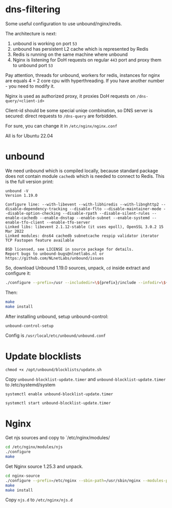 # dns-filtering
Some useful configuration to use unbound/nginx/redis.

The architecture is next:
1) unbound is working on port `53`
2) unbound has persistent L2 cache which is represented by Redis
3) Redis is running on the same machine where unbound
4) Nginx is listening for DoH requests on regular `443` port and proxy them to unbound port `53`

Pay attention, threads for unbound, workers for redis, instances for nginx are equals 4 = 2 core cpu with hyperthreading. If you have another number - you need to modify it.


Nginx is used as authorized proxy, it proxies DoH requests on `/dns-query/<client-id>`

Client-id should be some special uniqe combination, so DNS server is secured: direct requests to `/dns-query` are forbidden.

For sure, you can change it in `/etc/nginx/nginx.conf`

All is for Ubuntu 22.04

# unbound
We need unbound which is compiled locally, because standard package does not contain module `cachedb` which is needed to connect to Redis.
This is the full version print:
```
unbound -V
Version 1.19.0

Configure line: --with-libevent --with-libhiredis --with-libnghttp2 --disable-dependency-tracking --disable-flto --disable-maintainer-mode --disable-option-checking --disable-rpath --disable-silent-rules --enable-cachedb --enable-dnstap --enable-subnet --enable-systemd --enable-tfo-client --enable-tfo-server
Linked libs: libevent 2.1.12-stable (it uses epoll), OpenSSL 3.0.2 15 Mar 2022
Linked modules: dns64 cachedb subnetcache respip validator iterator
TCP Fastopen feature available

BSD licensed, see LICENSE in source package for details.
Report bugs to unbound-bugs@nlnetlabs.nl or https://github.com/NLnetLabs/unbound/issues
```
So, download Unbound 1.19.0 sources, unpack, `cd` inside extract and configure it: 

```sh
./configure --prefix=/usr --includedir=\${prefix}/include --infodir=\${prefix}/share/info --mandir=\${prefix}/share/man --localstatedir=/var --runstatedir=/run --sysconfdir=/etc --with-chroot-dir= --with-dnstap-socket-path=/run/dnstap.sock --with-libevent --with-libhiredis --with-libnghttp2 --with-pidfile=/run/unbound.pid --with-pythonmodule --with-pyunbound --disable-dependency-tracking --disable-flto --disable-maintainer-mode --disable-option-checking --disable-rpath --disable-silent-rules --enable-cachedb --enable-dnstap --enable-subnet --enable-systemd --enable-tfo-client --enable-tfo-server
```
Then:
```sh
make
make install
```

After installing unbound, setup unbound-control:


```sh
unbound-control-setup
```

Config is `/usr/local/etc/unbound/unbound.conf`
# Update blocklists


`chmod +x /opt/unbound/blocklists/update.sh`


Copy `unbound-blocklist-update.timer` and `unbound-blocklist-update.timer` to /etc/systemd/system


`systemctl enable unbound-blocklist-update.timer`


`systemctl start unbound-blocklist-update.timer`

# Nginx
Get njs sources and copy to `/etc/nginx/modules/
```sh
cd /etc/nginx/modules/njs
./configure
make
```

Get Nginx source 1.25.3 and unpack.
```sh
cd nginx-source
./configure --prefix=/etc/nginx --sbin-path=/usr/sbin/nginx --modules-path=/usr/lib/nginx/modules --conf-path=/etc/nginx/nginx.conf --error-log-path=/var/log/nginx/error.log --http-log-path=/var/log/nginx/access.log --pid-path=/var/run/nginx.pid --lock-path=/var/run/nginx.lock --http-client-body-temp-path=/var/cache/nginx/client_temp --http-proxy-temp-path=/var/cache/nginx/proxy_temp --http-fastcgi-temp-path=/var/cache/nginx/fastcgi_temp --http-uwsgi-temp-path=/var/cache/nginx/uwsgi_temp --http-scgi-temp-path=/var/cache/nginx/scgi_temp --user=nginx --group=nginx --with-compat --with-file-aio --with-threads --with-http_addition_module --with-http_auth_request_module --with-http_dav_module --with-http_flv_module --with-http_gunzip_module --with-http_gzip_static_module --with-http_mp4_module --with-http_random_index_module --with-http_realip_module --with-http_secure_link_module --with-http_slice_module --with-http_ssl_module --with-http_stub_status_module --with-http_sub_module --with-http_v2_module --with-mail --with-mail_ssl_module --with-stream --with-stream_realip_module --with-stream_ssl_module --with-stream_ssl_preread_module --with-cc-opt='-g -O2 -ffile-prefix-map=/data/builder/debuild/nginx-1.24.0/debian/debuild-base/nginx-1.24.0=. -flto=auto -ffat-lto-objects -flto=auto -ffat-lto-objects -fstack-protector-strong -Wformat -Werror=format-security -Wp,-D_FORTIFY_SOURCE=2 -fPIC' --with-ld-opt='-Wl,-Bsymbolic-functions -flto=auto -ffat-lto-objects -flto=auto -Wl,-z,relro -Wl,-z,now -Wl,--as-needed -pie' --add-module=/etc/nginx/modules/njs/nginx
make
make install
```

Copy `njs.d` to `/etc/nginx/njs.d`
